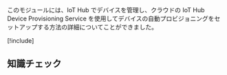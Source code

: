 このモジュールには、IoT Hub でデバイスを管理し、クラウドの IoT Hub Device Provisioning Service を使用してデバイスの自動プロビジョニングをセットアップする方法の詳細についてことができました。

[!include[](../../../includes/azure-sandbox-cleanup.md)]

## <a name="knowledge-check"></a>知識チェック